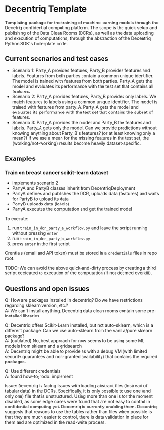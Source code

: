 # Decentriq Template

Templating package for the training of machine learning models through the Decetriq confidential computing platform.
The scope is the quick setup and publishing of the Data Clean Rooms (DCRs), as well as the data uploading and execution
of computations, through the abstraction of the Decentriq Python SDK's boilerplate code.


## Current scenarios and test cases

- Scenario 1: Party_A provides features, Party_B provides features and labels. Features from both parties contain a common unique identifier. The model is trained with features from both parties. Party_A gets the model and evaluates its performance with the test set that contains all features.
- Scenario 2: Party_A provides features, Party_B provides only labels. We match features to labels using a common unique identifier. The model is trained with features from party_A. Party_A gets the model and evaluates its performance with the test set that contains the subset of features.
- Scenario 3: Party_A provides the model and Party_B the features and labels. Party_A gets only the model. Can we provide predictions without knowing anything about Party_B's features? (or at least knowing only a mean?) If we use a mean for the missing features in the test set, the (working/not-working) results become heavily dataset-specific.

## Examples
### Train on breast cancer scikit-learn dataset
- implements scenario 2
- PartyA and PartyB classes inherit from DecentriqDeployment
- PartyA defines and publishes the DCR, uploads data (features) and waits for PartyB to upload its data
- PartyB uploads data (labels)
- PartyA executes the computation and get the trained model

To execute:
1. run `train_in_dcr_party_a_workflow.py` and leave the script running without pressing `enter`
1. run `train_in_dcr_party_b_workflow.py`
1. press `enter` in the first script

Crentials (email and API token) must be stored in a `credentials` files in repo root.

TODO: We can avoid the above quick-and-dirty process by creating a third script decicated to execution of the computation (if not deemed overkill).


## Questions and open issues
Q: How are packages installed in decentriq? Do we have restrictions regarding sklearn version, etc.? \
A: We can't install anything. Decentriq data clean rooms contain some pre-installed libraries.

Q: Decentriq offers Scikit-Learn installed, but not auto-sklearn, which is a different package. Can we use auto-sklearn from the vanilla/pure sklearn package? \
A: (outdated) No, best approach for now seems to be using some ML models from sklearn and a gridsearch.\
A: Decentriq might be able to provide as with a debug VM (with limited security quarantees and non-granted availability) that contains the required packages.

Q: Use different credentials\
A: found how-to; todo: implement

Issue: Decentriq is facing issues with loading abstract files (instread of tabular data) in the DCRs. Specifically, it is only possible to use one (and only one) file that is unstructured. Using more than one is for the moment disabled, as some edge cases were found that are not easy to control in confidential computing yet. Decentriq is currently enabling them. Decentriq suggests that reasons to use the tables rather than files when possible is that they are much easier to control, there is data validation in place for them and are optimized in the read-write process.